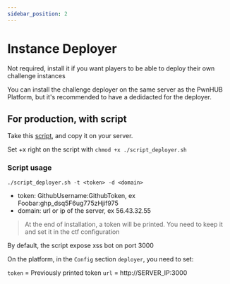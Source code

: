 ```yaml
---
sidebar_position: 2
---
```


# Instance Deployer

Not required, install it if you want players to be able to deploy their own challenge instances

You can install the challenge deployer on the same server as the PwnHUB Platform, but it's recommended to have a dedidacted for the deployer. 

## For production, with script

Take this [script](https://raw.githubusercontent.com/PwnHubCTF/installation/main/script_deployer.sh), and copy it on your server.

Set +x right on the script with `chmod +x ./script_deployer.sh`

### Script usage

`./script_deployer.sh -t <token> -d <domain>`

- token: GithubUsername:GithubToken, ex Foobar:ghp_dsq5F6ug775zHjif975
- domain: url or ip of the server, ex 56.43.32.55

> At the end of installation, a token will be printed. You need to keep it and set it in the ctf configuration

By default, the script expose xss bot on port 3000

On the platform, in the `Config` section `deployer`, you need to set:

`token` = Previously printed token
`url` = http://SERVER_IP:3000